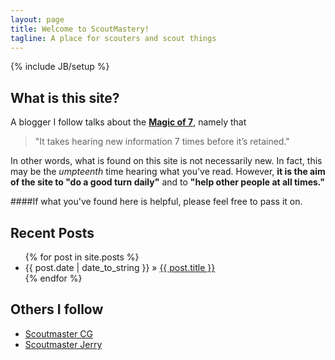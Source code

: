 ```yaml
---
layout: page
title: Welcome to ScoutMastery!
tagline: A place for scouters and scout things
---
```

{% include JB/setup %}

## What is this site?

A blogger I follow talks about the [**Magic of 7**](http://seanwes.com/podcast/153-the-magic-of-7/), namely that

>"It takes hearing new information 7 times before it’s retained." 

In other words, what is found on this site is not necessarily new. In fact, this may be the _umpteenth_ time hearing what you've read. However, **it is the aim of the site to "do a good turn daily"** and to **"help other people at all times."**

####If what you've found here is helpful, please feel free to pass it on.

    
## Recent Posts

<ul class="posts">
  {% for post in site.posts %}
    <li><span>{{ post.date | date_to_string }}</span> &raquo; <a href="{{ BASE_PATH }}{{ post.url }}">{{ post.title }}</a></li>
  {% endfor %}
</ul>

## Others I follow

<ul>
<li><a href="http://scoutmastercg.com" alt="Scoutmaster CG">Scoutmaster CG</a></li>
<li><a href="http://thescoutmasterminute.net/author/thescoutmasterminute/" alt="Scoutmaster Jerry's Blog">Scoutmaster Jerry</a></li>
</ul>
